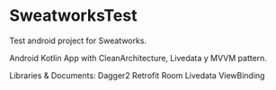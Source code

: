 # SweatworksTest

Test android project for Sweatworks.

Android Kotlin App with CleanArchitecture, Livedata y MVVM pattern.

Libraries & Documents:
Dagger2
Retrofit
Room
Livedata
ViewBinding
